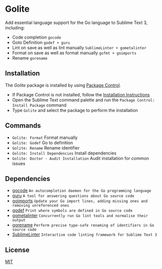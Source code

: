 # Golite
Add essential language support for the Go language to Sublime Text 3, including:
- Code completion `gocode`
- Goto Definition `godef + guru`
- Lint on save as well as lint manually `SublimeLinter + gometalinter`
- Format on save as well as format manually `gofmt + goimports`
- Rename `gorename`

## Installation

The *Golite* package is installed by using
[Package Control](https://packagecontrol.io).

 - If Package Control is not installed, follow the [Installation Instructions](https://packagecontrol.io/installation)
 - Open the Sublime Text command palette and run the `Package Control: Install
   Package` command
 - Type `Golite` and select the package to perform the installation

## Commands

- `Golite: Format` Format manually
- `Golite: Godef` Go to definition
- `Golite: Rename` Rename identifier
- `Golite: Install Dependencies` Install dependencies
- `Golite: Doctor - Audit Installation` Audit installation for common issues

## Dependencies

- [gocode](https://github.com/nsf/gocode) `An autocompletion daemon for the Go programming language`
- [guru](https://golang.org/x/tools/cmd/guru) `A tool for answering questions about Go source code`
- [goimports](https://golang.org/x/tools/cmd/goimports) `Update your Go import lines, adding missing ones and removing unreferenced ones`
- [godef](https://github.com/rogpeppe/godef) `Print where symbols are defined in Go source code`
- [gometalinter](https://github.com/alecthomas/gometalinter) `Concurrently run Go lint tools and normalise their output`
- [gorename](https://golang.org/x/tools/cmd/gorename) `Perform precise type-safe renaming of identifiers in Go source code`
- [SublimeLinter](https://github.com/SublimeLinter/SublimeLinter3) `Interactive code linting framework for Sublime Text 3`

## License
[MIT](LICENSE)
